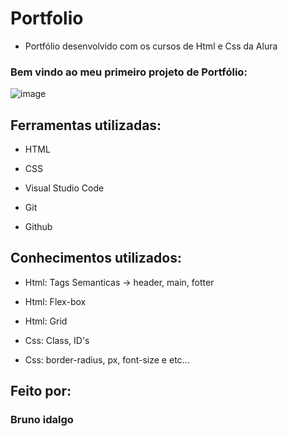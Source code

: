 # Portfolio

* Portfólio desenvolvido com os cursos de Html e Css da Alura

### Bem vindo ao meu primeiro projeto de Portfólio:

![image](https://user-images.githubusercontent.com/114194860/220438844-1f83a89b-b311-4afb-aae1-7e026fd2fd7a.png)

## Ferramentas utilizadas:

* HTML

* CSS

* Visual Studio Code

* Git

* Github

## Conhecimentos utilizados:

* Html: Tags Semanticas -> header, main, fotter

* Html: Flex-box

* Html: Grid

* Css: Class, ID's

* Css: border-radius, px, font-size e etc...

## Feito por:

### Bruno idalgo ###

